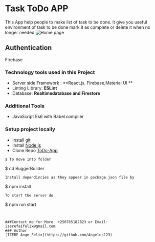 # Task ToDo APP
This App help people to make list of task  to be done. It give you useful environment of task to be done mark it as complete or delete it when no longer needed
![Home page](https://github.com/Angelus123/TodoApp/blob/Developer/src/Asset/Screenshot_task.png)
## Authentication
Firebase

### Technology tools used in this Project

* Server side Framework : **React.js, Firebase,Material UI **
* Linting Library: **ESLint**
* Database: **Realtimedatabase and Firestore**

### Additional Tools

* JavaScript Es6 with Babel compiler


### Setup project locally

* Install [git](https://git-scm.com/downloads)
* Install [Node js](https://nodejs.org/en/)
* Clone Repo [ToDo-App](https://github.com/Angelus123/)

```
$ To move into folder
```
$ cd BuggerBuilder
```
Install dependincies as they appear in package.json file by

```
$ npm install
```
To start the server do

```
$ npm run start
```


###Contact me for More  +250785182823 or Email: izerefaifelix@gmail.com
### Author
[IZERE Ange Felix](https://github.com/Angelus123)
